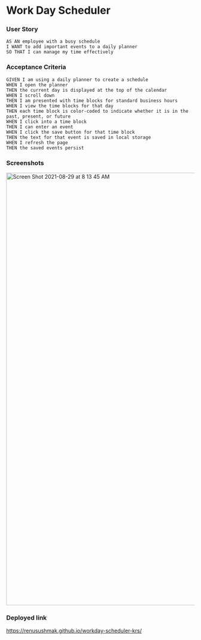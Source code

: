 # Work Day Scheduler
### User Story
```
AS AN employee with a busy schedule
I WANT to add important events to a daily planner
SO THAT I can manage my time effectively
```
### Acceptance Criteria
```
GIVEN I am using a daily planner to create a schedule
WHEN I open the planner
THEN the current day is displayed at the top of the calendar
WHEN I scroll down
THEN I am presented with time blocks for standard business hours
WHEN I view the time blocks for that day
THEN each time block is color-coded to indicate whether it is in the past, present, or future
WHEN I click into a time block
THEN I can enter an event
WHEN I click the save button for that time block
THEN the text for that event is saved in local storage
WHEN I refresh the page
THEN the saved events persist
```

### Screenshots

<img width="1154" alt="Screen Shot 2021-08-29 at 8 13 45 AM" src="https://user-images.githubusercontent.com/44761233/131255540-aa683e83-2fa9-4102-8efe-1901dad7926e.png">


### Deployed link
https://renusushmak.github.io/workday-scheduler-krs/

